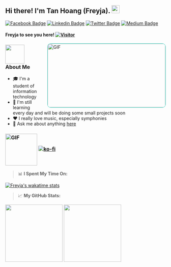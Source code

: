 ## Hi there! I'm Tan Hoang (Freyja). <img src="https://github.com/Frey1a/Frey1a/blob/main/Gif/handwave.gif" width="25">

[![Facebook Badge](https://img.shields.io/badge/-Facebook-blue?style=flat-square&logo=Facebook&logoColor=white)](https://www.facebook.com/frey1aa/)
[![Linkedin Badge](https://img.shields.io/badge/-LinkedIn-0e76a8?style=flat-square&logo=Linkedin&logoColor=white)](https://www.linkedin.com/in/frey1a/)
[![Twitter Badge](https://img.shields.io/badge/-Twitter-00acee?style=flat-square&logo=Twitter&logoColor=white)](https://twitter.com/Frey1aaa)
[![Medium Badge](https://img.shields.io/badge/medium-%2312100E.svg?&style=for-square&logo=medium&logoColor=white)](https://medium.com/@frey1a)

#### Freyja to see you here! [![Visitor](https://komarev.com/ghpvc/?username=Frey1a&color=4b4394)](https://github.com/Frey1a)

<img align="right" alt="GIF" src="https://github.com/Frey1a/Frey1a/raw/main/Gif/bearcodding.gif" style="border-radius: 10px;max-width: 100%;border: 1px solid#32cfbf;display: block;width: 370px;height: 200px;padding: 0;margin-left: 20px;">

### <img src="https://github.com/Frey1a/Frey1a/blob/main/Gif/whitecat.gif" width="60" height="60"> **About Me**

>

- 🎓 I'm a student of information technology
- 🤔 I'm still learning every day and will be doing some small projects soon
- ❤️ I really love music, especially symphonies
- 💬 Ask me about anything [here](https://github.com/Frey1a/Frey1a/issues)

### <img align="center" alt="GIF" src="https://github.com/Frey1a/Frey1a/blob/main/Gif/nyan(nobackground).gif" width="100"/> [![ko-fi](https://ko-fi.com/img/githubbutton_sm.svg)](https://ko-fi.com/frey1a)

> 📊 **I Spent My Time On:**

[![Freyja's wakatime stats](https://github-readme-stats.vercel.app/api/wakatime?username=Frey1a&layout=compact&theme=aura)](https://github.com/Frey1a)

> 📈 **My GitHub Stats:**

<p>
  <img height="180em" src="https://github-readme-stats.vercel.app/api?username=Frey1a&show_icons=true&theme=aura" />
  <img height="180em" src="https://github-readme-stats.vercel.app/api/top-langs/?username=Frey1a&layout=compact&theme=aura"/>
</p>
